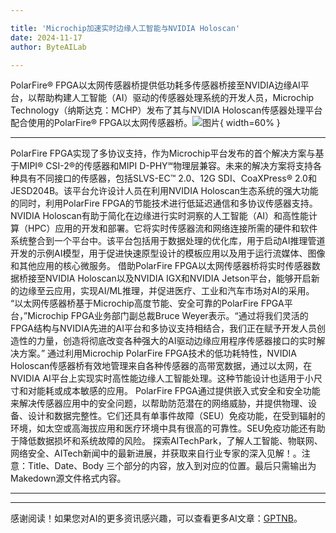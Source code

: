 ```yaml
---

title: 'Microchip加速实时边缘人工智能与NVIDIA Holoscan'
date: 2024-11-17
author: ByteAILab

---
```


PolarFire® FPGA以太网传感器桥提供低功耗多传感器桥接至NVIDIA边缘AI平台，以帮助构建人工智能（AI）驱动的传感器处理系统的开发人员，Microchip Technology（纳斯达克：MCHP）发布了其与NVIDIA Holoscan传感器处理平台配合使用的PolarFire® FPGA以太网传感器桥。![图片](https://ai-techpark.com/wp-content/uploads/2024/11/Microchip-960x540.jpg){ width=60% }

---

PolarFire FPGA实现了多协议支持，作为Microchip平台发布的首个解决方案与基于MIPI® CSI-2®的传感器和MIPI D-PHY℠物理层兼容。未来的解决方案将支持各种具有不同接口的传感器，包括SLVS-EC™ 2.0、12G SDI、CoaXPress® 2.0和JESD204B。该平台允许设计人员在利用NVIDIA Holoscan生态系统的强大功能的同时，利用PolarFire FPGA的节能技术进行低延迟通信和多协议传感器支持。
NVIDIA Holoscan有助于简化在边缘进行实时洞察的人工智能（AI）和高性能计算（HPC）应用的开发和部署。它将实时传感器流和网络连接所需的硬件和软件系统整合到一个平台中。该平台包括用于数据处理的优化库，用于启动AI推理管道开发的示例AI模型，用于促进快速原型设计的模板应用以及用于运行流媒体、图像和其他应用的核心微服务。
借助PolarFire FPGA以太网传感器桥将实时传感器数据桥接至NVIDIA Holoscan以及NVIDIA IGX和NVIDIA Jetson平台，能够开启新的边缘至云应用，实现AI/ML推理，并促进医疗、工业和汽车市场对AI的采用。
“以太网传感器桥基于Microchip高度节能、安全可靠的PolarFire FPGA平台，”Microchip FPGA业务部门副总裁Bruce Weyer表示。“通过将我们灵活的FPGA结构与NVIDIA先进的AI平台和多协议支持相结合，我们正在赋予开发人员创造性的力量，创造将彻底改变各种强大的AI驱动边缘应用程序传感器接口的实时解决方案。”
通过利用Microchip PolarFire FPGA技术的低功耗特性，NVIDIA Holoscan传感器桥有效地管理来自各种传感器的高带宽数据，通过以太网，在NVIDIA AI平台上实现实时高性能边缘人工智能处理。这种节能设计也适用于小尺寸和对能耗或成本敏感的应用。
PolarFire FPGA通过提供嵌入式安全和安全功能来解决传感器应用中的安全问题，以帮助防范潜在的网络威胁，并提供物理、设备、设计和数据完整性。它们还具有单事件故障（SEU）免疫功能，在受到辐射的环境，如太空或高海拔应用和医疗环境中具有很高的可靠性。SEU免疫功能还有助于降低数据损坏和系统故障的风险。
探索AITechPark，了解人工智能、物联网、网络安全、AITech新闻中的最新进展，并获取来自行业专家的深入见解！。注意：Title、Date、Body 三个部分的内容，放入到对应的位置。最后只需输出为Makedown源文件格式内容。

---
---
感谢阅读！如果您对AI的更多资讯感兴趣，可以查看更多AI文章：[GPTNB](https://gptnb.com)。